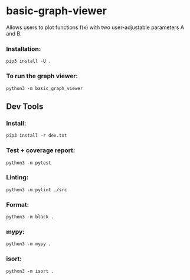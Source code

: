 # basic-graph-viewer
Allows users to plot functions f(x) with two user-adjustable parameters A and B.

### Installation:
`pip3 install -U .`

### To run the graph viewer:
`python3 -m basic_graph_viewer`

## Dev Tools
### Install:
`pip3 install -r dev.txt`

### Test + coverage report:
`python3 -m pytest`

### Linting:
`python3 -m pylint ./src`

### Format:
`python3 -m black .`

### mypy:
`python3 -m mypy .`

### isort:
`python3 -m isort .`
